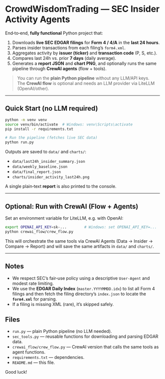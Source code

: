 # CrowdWisdomTrading — SEC Insider Activity Agents

End‑to‑end, **fully functional** Python project that:
1) Downloads **live SEC EDGAR filings** for **Form 4 / 4/A** in the **last 24 hours**.
2) Parses insider transactions from each filing’s `form4.xml`.
3) Aggregates activity by **issuer (ticker)** and **transaction code** (P, S, etc.).
4) Compares last 24h vs. prior **7 days** (daily average).
5) Generates a **report JSON** and **chart PNG**, and optionally runs the same pipeline through **CrewAI agents** (flow + tools).

> You can run the **plain Python pipeline** without any LLM/API keys.  
> The **CrewAI flow** is optional and needs an LLM provider via LiteLLM (OpenAI/other).

---

## Quick Start (no LLM required)

```bash
python -m venv venv
source venv/bin/activate  # Windows: venv\Scripts\activate
pip install -r requirements.txt

# Run the pipeline (fetches live SEC data)
python run.py
```

Outputs are saved to `data/` and `charts/`:
- `data/last24h_insider_summary.json`
- `data/weekly_baseline.json`
- `data/final_report.json`
- `charts/insider_activity_last24h.png`

A single plain‑text **report** is also printed to the console.

---

## Optional: Run with CrewAI (Flow + Agents)

Set an environment variable for LiteLLM, e.g. with OpenAI:
```bash
export OPENAI_API_KEY=sk-...        # Windows: set OPENAI_API_KEY=...
python crewai_flow/crew_flow.py
```

This will orchestrate the same tools via CrewAI Agents (Data → Insider → Compare → Report)
and will save the same artifacts in `data/` and `charts/`.

---

## Notes
- We respect SEC’s fair‑use policy using a descriptive `User-Agent` and modest rate limiting.
- We use the **EDGAR Daily Index** (`master.YYYYMMDD.idx`) to list all Form 4 filings
  and then fetch the filing directory’s `index.json` to locate the **`form4.xml`** for parsing.
- If a filing is missing XML (rare), it’s skipped safely.

## Files
- `run.py` — plain Python pipeline (no LLM needed).
- `sec_tools.py` — reusable functions for downloading and parsing EDGAR data.
- `crewai_flow/crew_flow.py` — CrewAI version that calls the same tools as agent functions.
- `requirements.txt` — dependencies.
- `README.md` — this file.

Good luck!
